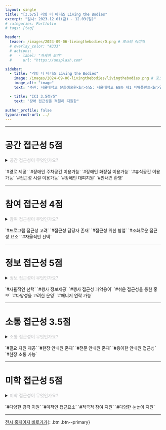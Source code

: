 ```yaml
---
layout: single
title: "[3.5/5] 리빙 더 바디즈 Living the Bodies"
excerpt: "일시: 2023.12.01(금) - 12.03(일)"
# categories: Portfolio
# tags: [tag]

header:
  teaser: /images/2024-09-06-livingthebodies/D.png # 포스터 이미지
  # overlay_color: "#333"
  # actions:
  #   - label: "자세히 보기"
  #     url: "https://unsplash.com"

sidebar:
  - title: "리빙 더 바디즈 Living the Bodies"
    image: /images/2024-09-06-livingthebodies/livingthebodies.png # 포스터 이미지
    image_alt: "image"
    text: "주관: 서울대학교 문화예술원<br>장소: 서울대학교 68동 제1 파워플랜트<br>일시: 2023.12.01(금) - 12.03(일)"

  - title: "ICI 3.5점/5"
    text: "장애 접근성을 적절히 지원함"
    
author_profile: false
typora-root-url: ../
---
```

---

# 공간 접근성 5점
<details>
<summary><span style="color:#BEBFC2">공간 접근성이 무엇인가요?</span></summary>
<div markdown="1"><span style="color:#BEBFC2">
이용자의 신체적, 정신적 특성을 고려하여 물리적 환경을 점검하고 필요한 시설과 안내를 제공하여, 이용자가 공간을 안전하고 편안하게 이용할 수 있도록 만드는 것을 의미합니다.
</div>
</details>   
<br>
`#경로 제공` `#장애인 주차공간 이용가능` `#장애인 화장실 이용가능` `#휴식공간 이용가능` `#접근성 시설 이용가능` `#장애인 대피지원` `#안내견 환영`

---

# 참여 접근성 4점
<details>
<summary><span style="color:#BEBFC2">참여 접근성이 무엇인가요?</span></summary>
<div markdown="1"><span style="color:#BEBFC2">
프로그램의 기획 단계에서부터 다양한 이용자에게 프로그램을 참여할 때, 필요한 접근성 요소를 준비하는 것을 의미합니다.
</div>
</details>   
<br>
`#프로그램 접근성 고려` `#접근성 담당자 존재` `#접근성 위한 협업`  `#조화로운 접근성 요소` `#자율적인 선택`

---

# 정보 접근성 5점
<details>
<summary><span style="color:#BEBFC2">정보 접근성이 무엇인가요?</span></summary>
<div markdown="1"><span style="color:#BEBFC2">
다양한 이용자에게 적합한 정보의 내용, 형식, 공지 기간, 전달 방법 등을 고려하여 보다 정보에 접근하기 쉽게 만드는 것을 의미합니다.
</div>
</details>   
<br>
`#자율적인 선택` `#행사 정보제공` `#행사 접근성 파악용이` `#쉬운 접근성을 통한 홍보` `#다양성을 고려한 운영` `#매니저 연락 가능`

---

# 소통 접근성 3.5점
<details>
<summary><span style="color:#BEBFC2">소통 접근성이 무엇인가요?</span></summary>
<div markdown="1"><span style="color:#BEBFC2">
다양한 이용자와의 소통을 위해 필요한 것들을 사전에 갖추어 원활한 의사소통을 할 수 있도록 준비하는 것을 의미합니다
</div>
</details>   
<br>
`#필요 자원 제공` `#현장 안내원 존재` `#전문 안내원 존재` `#용이한 안내원 접근성` `#현장 소통 가능`

---

# 미학 접근성 5점
<details>
<summary><span style="color:#BEBFC2">미학 접근성이 무엇인가요?</span></summary>
<div markdown="1"><span style="color:#BEBFC2">
접근성이 기능적 역할 뿐만 아니라 아름다움과 접근성 사이의 균형을 찾아가며, 고유한 미적 요소를 가지는 것을 의미합니다. 
</div>
</details>   
<br>
`#다양한 감각 지원` `#미적인 접근요소` `#적극적 참여 지원` `#다양한 눈높이 지원` 

---

[전시 홈페이지 바로가기](https://culture.snu.ac.kr/event/livingthebodies/){: .btn .btn--primary}

<!-- https://levell1.github.io/markdown/Image-Link/#1-%EB%B2%84%ED%8A%BC -->




